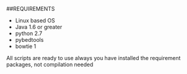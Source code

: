 ##REQUIREMENTS

* Linux based OS
* Java 1.6 or greater
* python 2.7
* pybedtools
* bowtie 1

All scripts are ready to use always you have installed the requirement packages, not compilation needed
